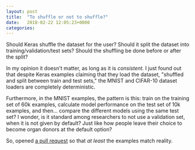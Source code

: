```yaml
---
layout: post
title:  "To shuffle or not to shuffle?"
date:   2018-02-22 12:05:23+0000
categories:
---
```


Should Keras shuffle the dataset for the user? Should it split the dataset into training/validation/test sets? Should the shuffling be done before or after the split?

In my opinion it doesn't matter, as long as it is _consistent._ I just found out that despite Keras examples claiming that they load the dataset, "shuffled and split between train and test sets," the MNIST and CIFAR-10 dataset loaders are completely deterministic.

Furthermore, in the MNIST examples, the pattern is this: train on the training set of 60k examples, calculate model performance on the test set of 10k examples, and then... compare the different models using the same test set? I wonder, is it standard among researchers to not use a validation set, when it is not given by default? Just like how people leave their choice to become organ donors at the default option?

So, opened [a pull request](https://github.com/keras-team/keras/pull/9453) so that _at least_ the examples match reality.
